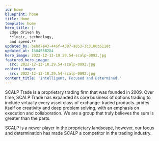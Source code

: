 ```yaml
---
id: home
blueprint: home
title: Home
template: home
hero_title: |-
  Edge driven by 
  **logic, technology,
  and speed.**
updated_by: bebd7e43-446f-4387-a853-3c3100b5110c
updated_at: 1684558284
hero_image: 2022-12-13-10.29.54-scalp-0092.jpg
featured_hero_image:
  src: 2022-12-13-10.29.54-scalp-0092.jpg
content_image:
  src: 2022-12-13-10.29.54-scalp-0092.jpg
content_title: 'Intelligent, Focused and Determined.'
---
```

SCALP Trade is a proprietary trading firm that was founded in 2009. Over time, SCALP Trade has expanded its core business of options trading to include virtually every asset class of exchange-traded products. prides itself on creativity and deep problem solving, with an emphasis on execution and collaboration. We are a group that truly believes the sum is greater than the parts.

SCALP is a newer player in the proprietary landscape, however, our focus and determination has made SCALP a competitor in the trading industry.
